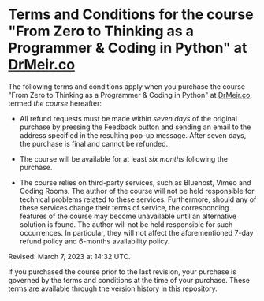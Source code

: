 # Terms and Conditions for the course "From Zero to Thinking as a Programmer & Coding in Python" at [DrMeir.co](https://DrMeir.co/#/)

The following terms and conditions apply when you purchase the course "From Zero to Thinking as a Programmer & Coding in Python" at [DrMeir.co](https://DrMeir.co/#/), termed *the course* hereafter:

* All refund requests must be made within *seven days* of the original purchase by pressing the Feedback button and sending an email to the address specified in the resulting pop-up message. After seven days, the purchase is final and cannot be refunded.

* The course will be available for at least *six months* following the purchase.

* The course relies on third-party services, such as Bluehost, Vimeo and Coding Rooms. The author of the course will not be held responsible for technical problems related to these services. Furthermore, should any of these services change their terms of service, the corresponding features of the course may become unavailable until an alternative solution is found. The author will not be held responsible for such occurrences. In particular, they will not affect the aforementioned 7-day refund policy and 6-months availability policy.

Revised: March 7, 2023 at 14:32 UTC.

If you purchased the course prior to the last revision, your purchase is governed by the terms and conditions at the time of your purchase. These terms are available through the version history in this repository. 

